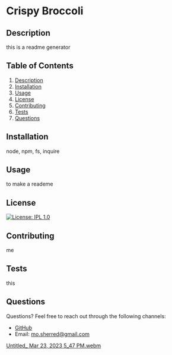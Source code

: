 
# Crispy Broccoli

## Description
this is a readme generator
        
## Table of Contents
1. [Description](#description)
2. [Installation](#installation)
3. [Usage](#usage)
4. [License](#license)
5. [Contributing](#contributing)
6. [Tests](#tests)
7. [Questions](#questions)
        
## Installation
node, npm, fs, inquire
        
## Usage
to make a reademe
        
## License
[![License: IPL 1.0](https://img.shields.io/badge/License-IPL_1.0-blue.svg)](https://opensource.org/licenses/IPL-1.0)
        
## Contributing
me
        
## Tests
this
        
## Questions
Questions? Feel free to reach out through the following channels:

- [GitHub](https://github.com/bootcamp-mo)
- Email: mo.sherred@gmail.com 

[Untitled_ Mar 23, 2023 5_47 PM.webm](https://user-images.githubusercontent.com/122568039/227397595-9cecc3f6-6584-4f18-998a-d120fd1001b8.webm)
